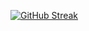 [![GitHub Streak](http://github-readme-streak-stats.herokuapp.com?user=datanomi&theme=dark&hide_border=true&date_format=M%20j%5B%2C%20Y%5D)](https://git.io/streak-stats)
